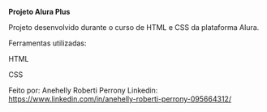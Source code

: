 **Projeto Alura Plus**

Projeto desenvolvido durante o curso de HTML e CSS da plataforma Alura.

Ferramentas utilizadas:

HTML

CSS



Feito por:
Anehelly Roberti Perrony
Linkedin: https://www.linkedin.com/in/anehelly-roberti-perrony-095664312/
 
